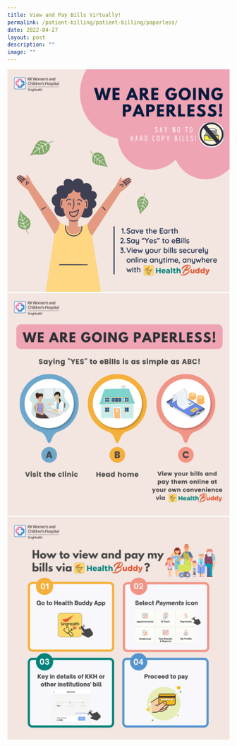 ```yaml
---
title: View and Pay Bills Virtually!
permalink: /patient-billing/patient-billing/paperless/
date: 2022-04-27
layout: post
description: ""
image: ""
---
```


<img src="images/paperlesss.png">
<br>
<img src="images/paperless.png">
<br>
<img src="images/healthbuddy.png">